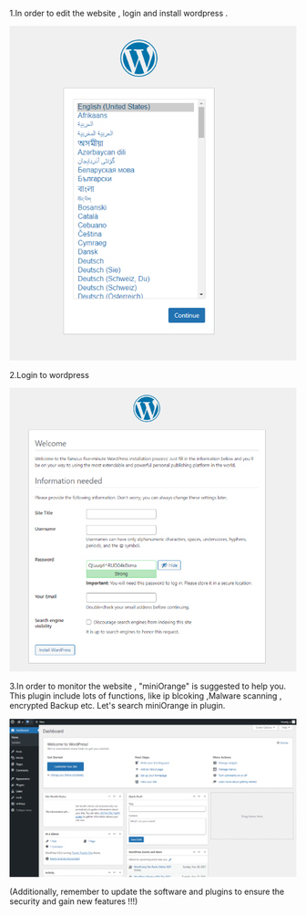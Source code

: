 1.In order to edit the website , login and install wordpress .
  
![Step Logo](./assets/Step2_11.png) 

2.Login to wordpress 

![A Logo](./assets/Step2_12.png)

3.In order to monitor the website , "miniOrange" is suggested to help you.
  This plugin include lots of functions, like ip blcoking ,Malware scanning , encrypted Backup etc.
  Let's search miniOrange in plugin.
  
![B Logo](./assets/Step2_13.png)


(Additionally, remember to update the software and plugins to ensure the security and gain new features !!!)
  
